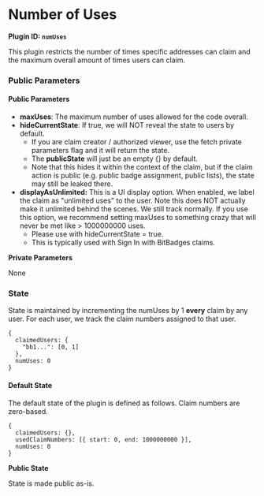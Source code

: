# Number of Uses

**Plugin ID: `numUses`**

This plugin restricts the number of times specific addresses can claim and the maximum overall amount of times users can claim.

### Public Parameters

#### Public Parameters

-   **maxUses**: The maximum number of uses allowed for the code overall.
-   **hideCurrentState**: If true, we will NOT reveal the state to users by default.&#x20;
    -   If you are claim creator / authorized viewer, use the fetch private parameters flag and it will return the state.
    -   The **publicState** will just be an empty {} by default.
    -   Note that this hides it within the context of the claim, but if the claim action is public (e.g. public badge assignment, public lists), the state may still be leaked there.
-   **displayAsUnlimited:** This is a UI display option. When enabled, we label the claim as "unlimited uses" to the user. Note this does NOT actually make it unlimited behind the scenes. We still track normally. If you use this option, we recommend setting maxUses to something crazy that will never be met like > 1000000000 uses.
    -   Please use with hideCurrentState = true.
    -   This is typically used with Sign In with BitBadges claims.

**Private Parameters**

None

### State

State is maintained by incrementing the numUses by 1 **every** claim by any user. For each user, we track the claim numbers assigned to that user.

```
{
  claimedUsers: {
    "bb1...": [0, 1]
  },
  numUses: 0
}
```

#### Default State

The default state of the plugin is defined as follows. Claim numbers are zero-based.

```
{
  claimedUsers: {},
  usedClaimNumbers: [{ start: 0, end: 1000000000 }],
  numUses: 0
}
```

**Public State**

State is made public as-is.
